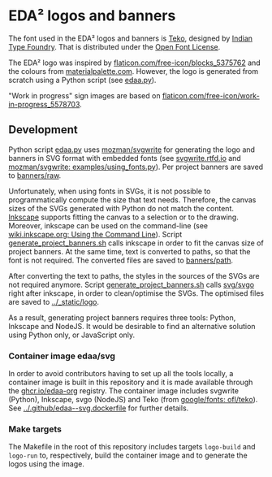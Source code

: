 # EDA² logos and banners

The font used in the EDA² logos and banners is [Teko](https://fonts.google.com/specimen/Teko), designed by [Indian Type Foundry](http://www.indiantypefoundry.com/).
That is distributed under the [Open Font License](https://scripts.sil.org/cms/scripts/page.php?site_id=nrsi&id=OFL).

The EDA² logo was inspired by [flaticon.com/free-icon/blocks_5375762](https://www.flaticon.com/free-icon/blocks_5375762)
and the colours from [materialpalette.com](https://www.materialpalette.com/colors).
However, the logo is generated from scratch using a Python script (see [edaa.py](edaa.py)).

"Work in progress" sign images are based on [flaticon.com/free-icon/work-in-progress_5578703](https://www.flaticon.com/free-icon/work-in-progress_5578703).

## Development

Python script [edaa.py](edaa.py) uses [mozman/svgwrite](https://github.com/mozman/svgwrite/) for generating the logo and
banners in SVG format with embedded fonts (see [svgwrite.rtfd.io](https://svgwrite.rtfd.io) and [mozman/svgwrite: examples/using_fonts.py](https://github.com/mozman/svgwrite/blob/master/examples/using_fonts.py)).
Per project banners are saved to [banners/raw](banners/raw).

Unfortunately, when using fonts in SVGs, it is not possible to programmatically compute the size that text needs.
Therefore, the canvas sizes of the SVGs generated with Python do not match the content.
[Inkscape](https://inkscape.org/) supports fitting the canvas to a selection or to the drawing.
Moreover, inkscape can be used on the command-line (see [wiki.inkscape.org: Using the Command Line](https://wiki.inkscape.org/wiki/Using_the_Command_Line)).
Script [generate_project_banners.sh](generate_project_banners.sh) calls inkscape in order to fit the canvas size of
project banners.
At the same time, text is converted to paths, so that the font is not required.
The converted files are saved to [banners/path](banners/path).

After converting the text to paths, the styles in the sources of the SVGs are not required anymore.
Script [generate_project_banners.sh](generate_project_banners.sh) calls [svg/svgo](https://github.com/svg/svgo) right
after inkscape, in order to clean/optimise the SVGs.
The optimised files are saved to [../_static/logo](../_static/logo).

As a result, generating project banners requires three tools: Python, Inkscape and NodeJS.
It would be desirable to find an alternative solution using Python only, or JavaScript only.

### Container image edaa/svg

In order to avoid contributors having to set up all the tools locally, a container image is built in this repository and
it is made available through the [ghcr.io/edaa-org](https://github.com/orgs/edaa-org/packages) registry.
The container image includes svgwrite (Python), Inkscape, svgo (NodeJS) and Teko (from [google/fonts: ofl/teko](https://github.com/google/fonts/tree/main/ofl/teko)).
See [../.github/edaa--svg.dockerfile](../.github/edaa--svg.dockerfile) for further details.

### Make targets

The Makefile in the root of this repository includes targets `logo-build` and `logo-run` to, respectively, build the
container image and to generate the logos using the image.
